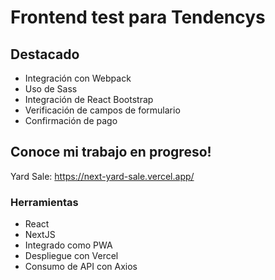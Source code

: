 # Frontend test para Tendencys
## Destacado

- Integración con Webpack
- Uso de Sass
- Integración de React Bootstrap
- Verificación de campos de formulario
- Confirmación de pago



## Conoce mi trabajo en progreso!

Yard Sale: https://next-yard-sale.vercel.app/

### Herramientas
- React
- NextJS
- Integrado como PWA
- Despliegue con Vercel
- Consumo de API con Axios
